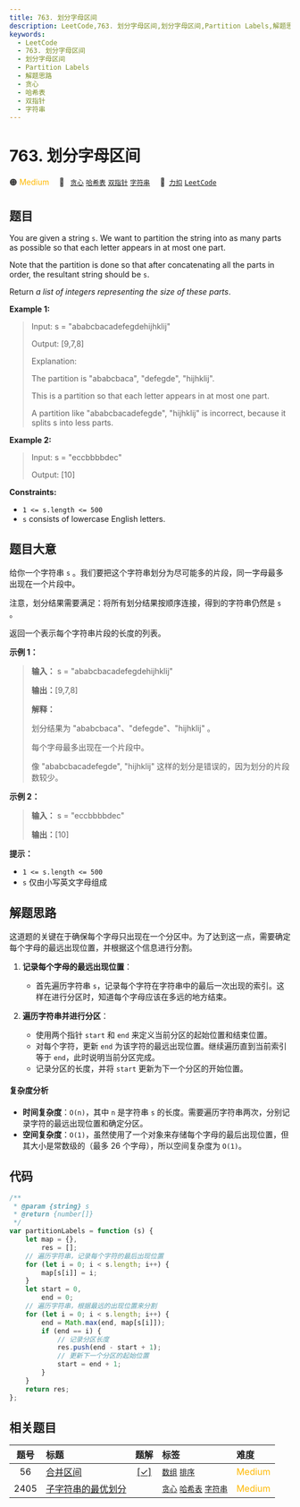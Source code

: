 ```yaml
---
title: 763. 划分字母区间
description: LeetCode,763. 划分字母区间,划分字母区间,Partition Labels,解题思路,贪心,哈希表,双指针,字符串
keywords:
  - LeetCode
  - 763. 划分字母区间
  - 划分字母区间
  - Partition Labels
  - 解题思路
  - 贪心
  - 哈希表
  - 双指针
  - 字符串
---
```


# 763. 划分字母区间

🟠 <font color=#ffb800>Medium</font>&emsp; 🔖&ensp; [`贪心`](/tag/greedy.md) [`哈希表`](/tag/hash-table.md) [`双指针`](/tag/two-pointers.md) [`字符串`](/tag/string.md)&emsp; 🔗&ensp;[`力扣`](https://leetcode.cn/problems/partition-labels) [`LeetCode`](https://leetcode.com/problems/partition-labels)

## 题目

You are given a string `s`. We want to partition the string into as many parts
as possible so that each letter appears in at most one part.

Note that the partition is done so that after concatenating all the parts in
order, the resultant string should be `s`.

Return _a list of integers representing the size of these parts_.

**Example 1:**

> Input: s = "ababcbacadefegdehijhklij"
>
> Output: [9,7,8]
>
> Explanation:
>
> The partition is "ababcbaca", "defegde", "hijhklij".
>
> This is a partition so that each letter appears in at most one part.
>
> A partition like "ababcbacadefegde", "hijhklij" is incorrect, because it splits s into less parts.

**Example 2:**

> Input: s = "eccbbbbdec"
>
> Output: [10]

**Constraints:**

- `1 <= s.length <= 500`
- `s` consists of lowercase English letters.

## 题目大意

给你一个字符串 `s` 。我们要把这个字符串划分为尽可能多的片段，同一字母最多出现在一个片段中。

注意，划分结果需要满足：将所有划分结果按顺序连接，得到的字符串仍然是 `s` 。

返回一个表示每个字符串片段的长度的列表。

**示例 1：**

> **输入：** s = "ababcbacadefegdehijhklij"
>
> **输出：**[9,7,8]
>
> **解释：**
>
> 划分结果为 "ababcbaca"、"defegde"、"hijhklij" 。
>
> 每个字母最多出现在一个片段中。
>
> 像 "ababcbacadefegde", "hijhklij" 这样的划分是错误的，因为划分的片段数较少。

**示例 2：**

> **输入：** s = "eccbbbbdec"
>
> **输出：**[10]

**提示：**

- `1 <= s.length <= 500`
- `s` 仅由小写英文字母组成

## 解题思路

这道题的关键在于确保每个字母只出现在一个分区中。为了达到这一点，需要确定每个字母的最远出现位置，并根据这个信息进行分割。

1. **记录每个字母的最远出现位置**：

   - 首先遍历字符串 `s`，记录每个字符在字符串中的最后一次出现的索引。这样在进行分区时，知道每个字母应该在多远的地方结束。

2. **遍历字符串并进行分区**：
   - 使用两个指针 `start` 和 `end` 来定义当前分区的起始位置和结束位置。
   - 对每个字符，更新 `end` 为该字符的最远出现位置。继续遍历直到当前索引等于 `end`，此时说明当前分区完成。
   - 记录分区的长度，并将 `start` 更新为下一个分区的开始位置。

#### 复杂度分析

- **时间复杂度**：`O(n)`，其中 `n` 是字符串 `s` 的长度。需要遍历字符串两次，分别记录字符的最远出现位置和确定分区。
- **空间复杂度**：`O(1)`，虽然使用了一个对象来存储每个字母的最后出现位置，但其大小是常数级的（最多 26 个字母），所以空间复杂度为 `O(1)`。

## 代码

```javascript
/**
 * @param {string} s
 * @return {number[]}
 */
var partitionLabels = function (s) {
	let map = {},
		res = [];
	// 遍历字符串，记录每个字符的最后出现位置
	for (let i = 0; i < s.length; i++) {
		map[s[i]] = i;
	}
	let start = 0,
		end = 0;
	// 遍历字符串，根据最远的出现位置来分割
	for (let i = 0; i < s.length; i++) {
		end = Math.max(end, map[s[i]]);
		if (end == i) {
			// 记录分区长度
			res.push(end - start + 1);
			// 更新下一个分区的起始位置
			start = end + 1;
		}
	}
	return res;
};
```

## 相关题目

<!-- prettier-ignore -->
| 题号 | 标题 | 题解 | 标签 | 难度 |
| :------: | :------ | :------: | :------ | :------ |
| 56 | [合并区间](https://leetcode.com/problems/merge-intervals) | [[✓]](/problem/0056.md) |  [`数组`](/tag/array.md) [`排序`](/tag/sorting.md) | <font color=#ffb800>Medium</font> |
| 2405 | [子字符串的最优划分](https://leetcode.com/problems/optimal-partition-of-string) |  |  [`贪心`](/tag/greedy.md) [`哈希表`](/tag/hash-table.md) [`字符串`](/tag/string.md) | <font color=#ffb800>Medium</font> |